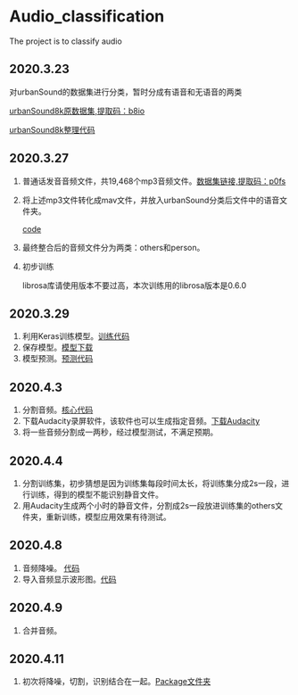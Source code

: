 # Audio_classification
The project is to classify audio

## 2020.3.23
对urbanSound的数据集进行分类，暂时分成有语音和无语音的两类

[urbanSound8k原数据集,提取码：b8io ](https://pan.baidu.com/s/1PtomzQCCRcb9CzCjT3ZIeg)

[urbanSound8k整理代码](https://github.com/Eleven-is-cool/Audio_classification/blob/master/Data/collect_database.py)

## 2020.3.27

1. 普通话发音音频文件，共19,468个mp3音频文件。[数据集链接,提取码：p0fs](https://pan.baidu.com/s/1HsPmTWw0riPrpBbqdrJDzg)

2. 将上述mp3文件转化成mav文件，并放入urbanSound分类后文件中的语音文件夹。

   [code](https://github.com/Eleven-is-cool/Audio_classification/blob/master/Data/convertToWav.py)

3. 最终整合后的音频文件分为两类：others和person。

4. 初步训练

   librosa库请使用版本不要过高，本次训练用的librosa版本是0.6.0              
   

## 2020.3.29

1. 利用Keras训练模型。[训练代码](https://github.com/Eleven-is-cool/Audio_classification/blob/master/Data/train.py)
2. 保存模型。[模型下载](https://github.com/Eleven-is-cool/Audio_classification/blob/master/Data/model.h5)
3. 模型预测。[预测代码](https://github.com/Eleven-is-cool/Audio_classification/blob/master/Data/test.py)

## 2020.4.3

1. 分割音频。[核心代码](https://github.com/Eleven-is-cool/Audio_classification/blob/master/Data/cutwav.py)
2. 下载Audacity录屏软件，该软件也可以生成指定音频。[下载Audacity](https://www.audacityteam.org/)
3. 将一些音频分割成一两秒，经过模型测试，不满足预期。

## 2020.4.4

1. 分割训练集，初步猜想是因为训练集每段时间太长，将训练集分成2s一段，进行训练，得到的模型不能识别静音文件。
2. 用Audacity生成两个小时的静音文件，分割成2s一段放进训练集的others文件夹，重新训练，模型应用效果有待测试。

## 2020.4.8

1. 音频降噪。  [代码](https://github.com/Eleven-is-cool/Audio_classification/tree/master/Enhance_speach)
2. 导入音频显示波形图。[代码](https://github.com/Eleven-is-cool/Audio_classification/blob/master/Data/Merge.py)

## 2020.4.9

1. 合并音频。

## 2020.4.11

1. 初次将降噪，切割，识别结合在一起。[Package文件夹](https://github.com/Eleven-is-cool/Audio_classification/tree/master/Package)

